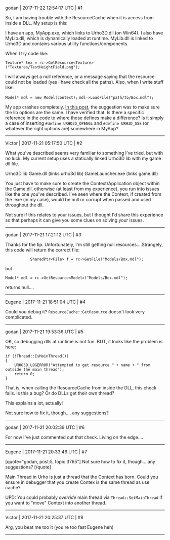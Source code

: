 godan | 2017-11-22 12:54:17 UTC | #1

So, I am having trouble with the ResourceCache when it is access from inside a DLL. My setup is this:

I have an app, MyApp.exe, which links to Urho3D.dll (on Win64). I also have MyLib.dll, which is dynamically loaded at runtime. MyLib.dll is linked to Urho3D and contains various utility functions/components.

When I try code like:

`Texture* tex = rc->GetResource<Texture>("Textures/TestHeightField.png");`

I will always get a null reference, or a message saying that the resource could not be loaded (yes I have check all the paths).
Also, when I write stuff like:

`Model* mdl = new Model(context);`
`mdl->LoadFile("path/to/Box.mdl");`

My app crashes completely. [In this post](https://discourse.urho3d.io/t/solved-resourcecache-dont-working-in-dll/2043), the suggestion was to make sure the lib options are the same. I have verified that. Is there a specific reference in the code to where those defines make a difference? Is it simply a case of inserting `#define URHO3D_OPENGL` and `#define URH3D_SSE` (or whatever the right options are) somewhere in MyApp?

-------------------------

Victor | 2017-11-21 05:17:50 UTC | #2

What you've described seems very familiar to something I've tried, but with no luck. My current setup uses a statically linked Urho3D lib with my game dll file.

Urho3D.lib
Game.dll (links urho3d lib)
GameLauncher.exe (links game.dll)

You just have to make sure to create the Context/Application object within the Game.dll, otherwise (at least from my experience), you run into issues like the one you've described. I've seen where the Context, if created from the .exe (in my case), would be null or corrupt when passed and used throughout the dll.

Not sure if this relates to your issues, but I thought I'd share this experience so that perhaps it can give you some clues on solving your issues.

-------------------------

godan | 2017-11-21 17:21:12 UTC | #3

Thanks for the tip. Unfortunately, I'm still getting null resources....Strangely, this code will return the correct file:

`			SharedPtr<File> f = rc->GetFile("Models/Box.mdl");`

but

`Model* mdl = rc->GetResource<Model>("Models/Box.mdl");`

returns null....

-------------------------

Eugene | 2017-11-21 18:51:04 UTC | #4

Could you debug it? `ResourceCache::GetResource` doesn't look very complicated.

-------------------------

godan | 2017-11-21 19:53:36 UTC | #5

OK, so debugging dlls at runtime is not fun. BUT, it looks like the problem is here:

    if (!Thread::IsMainThread())
    {
        URHO3D_LOGERROR("Attempted to get resource " + name + " from outside the main thread");
        return 0;
    }

That is, when calling the ResourceCache from inside the DLL, this check fails. Is this a bug? Or do DLLs get their own thread?

This explains a lot, actually!

Not sure how to fix it, though.... any suggestions?

-------------------------

godan | 2017-11-21 20:02:39 UTC | #6

For now I've just commented out that check. Living on the edge....

-------------------------

Eugene | 2017-11-21 20:33:46 UTC | #7

[quote="godan, post:5, topic:3765"]
Not sure how to fix it, though… any suggestions?
[/quote]

Main Thread in Urho is just a thread that the Context has born. Could you ensure in debugger that you create Contex is the same thread as use cache?

UPD: You could probably _override_ main thread via `Thread::SetMainThread` if you want to "move" Context into another thread.

-------------------------

Victor | 2017-11-21 20:25:37 UTC | #8

Arg, you beat me too it (you're too fast Eugene heh)

-------------------------

